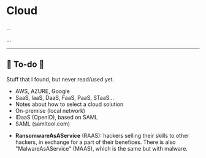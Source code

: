 # Cloud

<div class="row row-cols-md-2"><div>

...
</div><div>

...
</div></div>

<hr class="sep-both">

## 👻 To-do 👻

Stuff that I found, but never read/used yet.

<div class="row row-cols-md-2"><div>

* AWS, AZURE, Google
* SaaS, IaaS, DaaS, FaaS, PaaS, STaaS...
* Notes about how to select a cloud solution
* On-premise (local network)
* IDaaS (OpenID), based on SAML
* SAML (samltool.com)
</div><div>

* **RansomwareAsAService** (RAAS): hackers selling their skills to other hackers, in exchange for a part of their benefices. There is also "MalwareAsAService" (MAAS), which is the same but with malware.
</div></div>